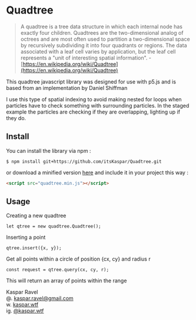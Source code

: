 # Quadtree

> A quadtree is a tree data structure in which each internal node has exactly four children. Quadtrees are the two-dimensional analog of octrees and are most often used to partition a two-dimensional space by recursively subdividing it into four quadrants or regions. The data associated with a leaf cell varies by application, but the leaf cell represents a "unit of interesting spatial information". - [https://en.wikipedia.org/wiki/Quadtree](https://en.wikipedia.org/wiki/Quadtree)

This quadtree javascript library was designed for use with p5.js and is based from an implementation by Daniel Shiffman

I use this type of spatial indexing to avoid making nested for loops when particles have to check something with surrounding particles.
In the staged example the particles are checking if they are overlapping, lighting up if they do.

## Install

You can install the library via npm :
```
$ npm install git+https://github.com/itsKaspar/Quadtree.git
```
or download a minified version [here](https://raw.githubusercontent.com/itsKaspar/Quadtree/main/build/quadtree.min.js) and include it in your project this way :
```html
<script src="quadtree.min.js"></script>
````

## Usage

Creating a new quadtree
```
let qtree = new quadtree.Quadtree();
```
Inserting a point
```
qtree.insert({x, y});
```
Get all points within a circle of position {cx, cy} and radius r
```
const request = qtree.query(cx, cy, r);
```
This will return an array of points within the range

Kaspar Ravel<br />
@. <kaspar.ravel@gmail.com><br />
w. [kaspar.wtf](https://www.kaspar.wtf)<br />
ig. [@kaspar.wtf](https://www.instagram.com/kaspar.wtf/)<br />
